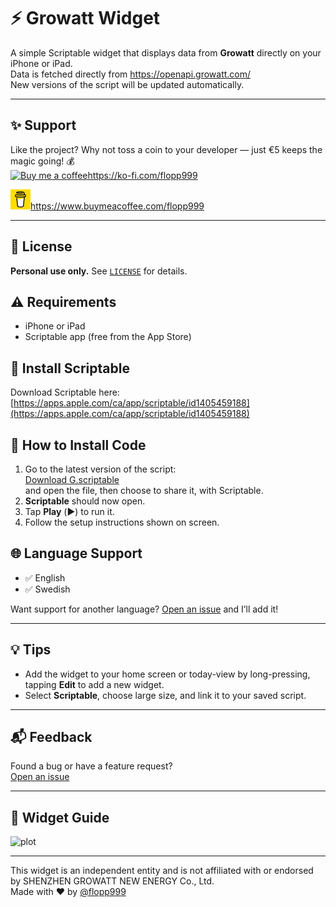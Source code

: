 # ⚡️ Growatt Widget

A simple Scriptable widget that displays data from **Growatt** directly on your iPhone or iPad.  
Data is fetched directly from https://openapi.growatt.com/  
New versions of the script will be updated automatically.  

---

## ✨ Support

Like the project? Why not toss a coin to your developer — just €5 keeps the magic going! 💰  
<a href="https://ko-fi.com/flopp999" target="_blank">
  <img src="https://github.githubassets.com/assets/ko_fi-53a60c17e75c.svg" width="32" height="32" alt="Buy me a coffee">https://ko-fi.com/flopp999
</a>

<a href="https://www.buymeacoffee.com/flopp999" target="_blank">
  <img src="bmc-logo-yellow.png" width="32" height="32" alt="Buy me a coffee">https://www.buymeacoffee.com/flopp999
</a>  

---

## 📄 License

**Personal use only.** See [`LICENSE`](LICENSE) for details.

## ⚠️ Requirements

- iPhone or iPad  
- Scriptable app (free from the App Store)

## 📲 Install Scriptable

Download Scriptable here:  
[https://apps.apple.com/ca/app/scriptable/id1405459188](https://apps.apple.com/ca/app/scriptable/id1405459188)

## 🔧 How to Install Code

1. Go to the latest version of the script:  
   [Download G.scriptable](https://github.com/flopp999/Scriptable-Growatt/releases/latest/download/G.scriptable)  
   and open the file, then choose to share it, with Scriptable.
2. **Scriptable** should now open.
3. Tap **Play** (▶️) to run it.
4. Follow the setup instructions shown on screen.

## 🌐 Language Support

- ✅ English  
- ✅ Swedish  

Want support for another language? [Open an issue](https://github.com/flopp999/Scriptable-Growatt/issues) and I’ll add it!

---

## 💡 Tips

- Add the widget to your home screen or today-view by long-pressing, tapping **Edit** to add a new widget.
- Select **Scriptable**, choose large size, and link it to your saved script.

---

## 📬 Feedback

Found a bug or have a feature request?  
[Open an issue](https://github.com/flopp999/Scriptable-Growatt/issues)

---

## 🧩 Widget Guide

![plot](Scriptable-Growatt.png)

---
This widget is an independent entity and is not affiliated with or endorsed by SHENZHEN GROWATT NEW ENERGY Co., Ltd.  
Made with ❤️ by [@flopp999](https://github.com/flopp999)
